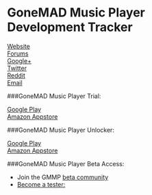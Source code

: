 GoneMAD Music Player Development Tracker
========

[Website](http://gonemadmusicplayer.blogspot.com/) <br>
[Forums](http://gonemadmusicplayer.proboards.com/index.cgi) <br>
[Google+](https://plus.google.com/u/0/b/112871046971437443075/112871046971437443075) <br>
[Twitter](https://twitter.com/GoneMADSoftware) <br>
[Reddit](http://www.reddit.com/r/gonemadmusicplayer) <br>
[Email](gonemadsoftware@gmail.com) <br>

###GoneMAD Music Player Trial:

[Google Play](https://play.google.com/store/apps/details?id=gonemad.gmmp) <br>
[Amazon Appstore](http://www.amazon.com/GoneMAD-Software-LLC-Music-Player/dp/B008L3A3HS/ref=cm_cr_pr_product_top) <br>

###GoneMAD Music Player Unlocker:

[Google Play](https://play.google.com/store/apps/details?id=gonemad.gmmp.unlocker) <br>
[Amazon Appstore](http://www.amazon.com/GoneMAD-Software-LLC-Player-Unlocker/dp/B008MR1PDE/ref=sr_1_2?ie=UTF8&qid=1383279153&sr=8-2&keywords=gonemad)<br>

###GoneMAD Music Player Beta Access:
- Join the GMMP [beta community](https://plus.google.com/u/0/b/112871046971437443075/communities/104337252281562680551)
- [Become a tester:](https://play.google.com/apps/testing/gonemad.gmmp)